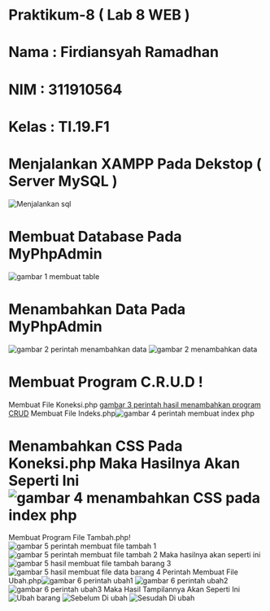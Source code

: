 # Praktikum-8 ( Lab 8 WEB )
# Nama  : Firdiansyah Ramadhan
# NIM   : 311910564
# Kelas : TI.19.F1
# Menjalankan XAMPP Pada Dekstop ( Server MySQL )
![Menjalankan sql](https://user-images.githubusercontent.com/81859768/120863739-3c847c00-c5b5-11eb-8ea0-b36290946361.png)
# Membuat Database Pada MyPhpAdmin
![gambar 1 membuat table](https://user-images.githubusercontent.com/81859768/120863785-5920b400-c5b5-11eb-8072-a53a1b11e420.png)
# Menambahkan Data Pada MyPhpAdmin
![gambar 2 perintah menambahkan data ](https://user-images.githubusercontent.com/81859768/120863872-8a997f80-c5b5-11eb-81bd-8cceef9b6a27.png)
![gambar 2 menambahkan data ](https://user-images.githubusercontent.com/81859768/120863900-94bb7e00-c5b5-11eb-8fad-eec720004a4d.png)
# Membuat Program C.R.U.D !
Membuat File Koneksi.php 
[gambar 3 perintah   hasil menambahkan program CRUD](https://user-images.githubusercontent.com/81859768/120864069-d3513880-c5b5-11eb-903b-def7fbbe6ac4.png)
Membuat File Indeks.php![gambar 4 perintah membuat index php ](https://user-images.githubusercontent.com/81859768/120864180-00055000-c5b6-11eb-8280-9c15a61bde9d.png)
# Menambahkan CSS Pada Koneksi.php Maka Hasilnya Akan Seperti Ini![gambar 4 menambahkan CSS pada index php](https://user-images.githubusercontent.com/81859768/120864260-21fed280-c5b6-11eb-8721-65b515dfe490.png)
Membuat Program File Tambah.php!![gambar 5 perintah membuat file tambah 1](https://user-images.githubusercontent.com/81859768/120864722-dbf63e80-c5b6-11eb-8e27-362f232952ef.png)
![gambar 5 perintah membuat file tambah 2](https://user-images.githubusercontent.com/81859768/120864729-e0baf280-c5b6-11eb-925c-fd7525d91deb.png)
Maka hasilnya akan seperti ini ![gambar 5 hasil membuat file tambah barang 3](https://user-images.githubusercontent.com/81859768/120864621-aea99080-c5b6-11eb-9018-1ec05662abb6.png)
![gambar 5 hasil membuat file data barang 4](https://user-images.githubusercontent.com/81859768/120864634-b406db00-c5b6-11eb-9327-af9cd8613508.png)
Perintah Membuat File Ubah.php![gambar 6 perintah ubah1 ](https://user-images.githubusercontent.com/81859768/120867219-b15ab480-c5bb-11eb-916c-5a9efe770d8e.png)
![gambar 6 perintah ubah2 ](https://user-images.githubusercontent.com/81859768/120867238-b881c280-c5bb-11eb-86b7-52d0a0ca2018.png)
![gambar 6 perintah ubah3 ](https://user-images.githubusercontent.com/81859768/120867256-c20b2a80-c5bb-11eb-8216-0007c1b467bd.png)
Maka Hasil Tampilannya Akan Seperti Ini![Ubah barang](https://user-images.githubusercontent.com/81859768/120867346-eebf4200-c5bb-11eb-9201-65fdc0b786a1.png)
![Sebelum Di ubah](https://user-images.githubusercontent.com/81859768/120867424-1adac300-c5bc-11eb-93fa-a17a811a3ee5.png)
![Sesudah Di ubah](https://user-images.githubusercontent.com/81859768/120867434-20380d80-c5bc-11eb-97ec-6d14b9f3c498.png)

